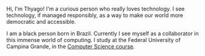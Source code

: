 Hi, I'm Thyago! I'm a curious person who really loves technology. I see technology, if managed responsibly, as a way to make our world more democratic and accessible.

I am a black person born in Brazil. Currently I see myself as a collaborator in this immense world of computing. I study at the Federal University of Campina Grande, in the [Computer Science course](https://www.computacao.ufcg.edu.br/).
